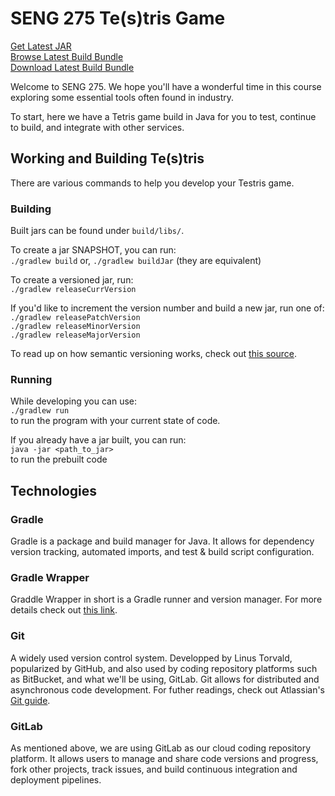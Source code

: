 # SENG 275 Te(s)tris Game

[Get Latest JAR](https://gitlab.csc.uvic.ca/courses/201805/seng275/tetris/-/jobs/artifacts/master/browse/build/libs?job=publish)  
[Browse Latest Build Bundle](https://gitlab.csc.uvic.ca/courses/201805/seng275/tetris/-/jobs/artifacts/master/browse?job=publish)  
[Download Latest Build Bundle](https://gitlab.csc.uvic.ca/courses/201805/seng275/tetris/-/jobs/artifacts/master/download?job=publish)

Welcome to SENG 275. We hope you'll have a wonderful time in this course exploring some essential tools often found in industry.

To start, here we have a Tetris game build in Java for you to test, continue to build, and integrate with other services.

## Working and Building Te(s)tris

There are various commands to help you develop your Testris game.

### Building

Built jars can be found under `build/libs/`.

To create a jar SNAPSHOT, you can run:  
`./gradlew build` or, `./gradlew buildJar` (they are equivalent)

To create a versioned jar, run:  
`./gradlew releaseCurrVersion`

If you'd like to increment the version number and build a new jar, run one of:  
`./gradlew releasePatchVersion`  
`./gradlew releaseMinorVersion`  
`./gradlew releaseMajorVersion`

To read up on how semantic versioning works, check out [this source](https://semver.org/).

### Running

While developing you can use:  
`./gradlew run`  
to run the program with your current state of code.

If you already have a jar built, you can run:  
`java -jar <path_to_jar>`  
to run the prebuilt code

## Technologies

### Gradle

Gradle is a package and build manager for Java. It allows for dependency version tracking, automated imports, and test & build script configuration.

### Gradle Wrapper

Graddle Wrapper in short is a Gradle runner and version manager. For more details check out [this link](http://kevinpelgrims.com/blog/2015/05/25/use-the-gradle-wrapper-for-your-android-projects/_).

### Git

A widely used version control system. Developped by Linus Torvald, popularized by GitHub, and also used by coding repository platforms such as BitBucket, and what we'll be using, GitLab. Git allows for distributed and asynchronous code development. For futher readings, check out Atlassian's [Git guide](https://www.atlassian.com/git/).

### GitLab

As mentioned above, we are using GitLab as our cloud coding repository platform. It allows users to manage and share code versions and progress, fork other projects, track issues, and build continuous integration and deployment pipelines.
